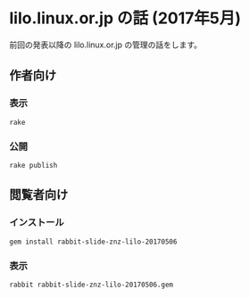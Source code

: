 # lilo.linux.or.jp の話 (2017年5月)

前回の発表以降の lilo.linux.or.jp の管理の話をします。

## 作者向け

### 表示

    rake

### 公開

    rake publish

## 閲覧者向け

### インストール

    gem install rabbit-slide-znz-lilo-20170506

### 表示

    rabbit rabbit-slide-znz-lilo-20170506.gem
